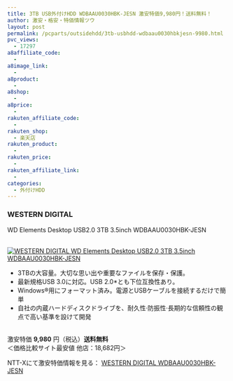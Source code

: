 ```yaml
---
title: 3TB USB外付けHDD WDBAAU0030HBK-JESN 激安特価9,980円！送料無料！
author: 激安・格安・特価情報ツウ
layout: post
permalink: /pcparts/outsidehdd/3tb-usbhdd-wdbaau0030hbkjesn-9980.html
pvc_views:
  - 17297
a8affiliate_code:
  - 
a8image_link:
  - 
a8product:
  - 
a8shop:
  - 
a8price:
  - 
rakuten_affiliate_code:
  - 
rakuten_shop:
  - 楽天店
rakuten_product:
  - 
rakuten_price:
  - 
rakuten_affiliate_link:
  - 
categories:
  - 外付けHDD
---
```

### WESTERN DIGITAL  
WD Elements Desktop USB2.0 3TB 3.5inch WDBAAU0030HBK-JESN

<div class="img-bg2 img_L">
  <a href="http://px.a8.net/svt/ejp?a8mat=ZYP6S+8IMA3E+S1Q+BWGDT&#038;a8ejpredirect=http://nttxstore.jp/_II_WE14190379" target="_blank"><br /> <img border="0" alt="WESTERN DIGITAL WD Elements Desktop USB2.0 3TB 3.5inch WDBAAU0030HBK-JESN" src="http://i2.wp.com/image.nttxstore.jp/l2_images/W/WE/WE14190379.jpg?w=120" data-recalc-dims="1" /></a>
</div>

<!--more-->

  * 3TBの大容量。大切な思い出や重要なファイルを保存・保護。
  * 最新規格USB 3.0に対応。USB 2.0*とも下位互換性あり。
  * Windows®用にフォーマット済み。電源とUSBケーブルを接続するだけで簡単
  * 自社の内蔵ハードディスクドライブを、耐久性·防振性·長期的な信頼性の観点で高い基準を設けて開発

<br clear="all" />激安特価 <span class="tokka-price"><strong>9,980</strong></span> 円（税込）**送料無料**  
＜価格比較サイト最安値 他店：18,682円＞  
  
NTT-Xにて激安特価情報を見る： <span class="fs150p"><a href="http://px.a8.net/svt/ejp?a8mat=ZYP6S+8IMA3E+S1Q+BWGDT&#038;a8ejpredirect=http://nttxstore.jp/_II_WE14190379" target="_blank">WESTERN DIGITAL WDBAAU0030HBK-JESN</a></span>